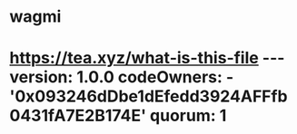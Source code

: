 # wagmi
# https://tea.xyz/what-is-this-file --- version: 1.0.0 codeOwners:   - '0x093246dDbe1dEfedd3924AFFfb0431fA7E2B174E' quorum: 1
